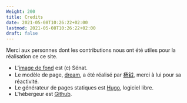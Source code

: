 ```yaml
---
Weight: 200
title: Credits
date: 2021-05-08T10:26:22+02:00
lastmod: 2021-05-08T10:26:22+02:00
draft: false
---
```


Merci aux personnes dont les contributions nous ont été utiles pour la réalisation ce ce site.

<!--more-->

- L'[image de fond](/dsi/background.jpg) est (c) Sénat. 
- Le modèle de page, [dream](https://github.com/g1eny0ung/hugo-theme-dream),
a été réalisé par [杨钺](https://g1eny0ung.site/), merci à lui pour sa
réactivité.
- Le générateur de pages statiques est [Hugo](https://gohugo.io/), logiciel
libre.
- L'hébergeur est [Github](https://github.com/).
